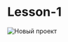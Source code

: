 # Lesson-1
![Новый проект](https://user-images.githubusercontent.com/71451491/95607380-568caf80-0a64-11eb-9127-7384f8aeadb8.gif)
